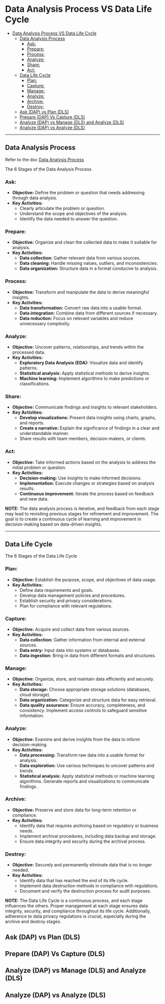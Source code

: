 # Data Analysis Process VS Data Life Cycle

- [Data Analysis Process VS Data Life Cycle](#data-analysis-process-vs-data-life-cycle)
  - [Data Analysis Process](#data-analysis-process)
    - [Ask:](#ask)
    - [Prepare:](#prepare)
    - [Process:](#process)
    - [Analyze:](#analyze)
    - [Share:](#share)
    - [Act:](#act)
  - [Data Life Cycle](#data-life-cycle)
    - [Plan:](#plan)
    - [Capture:](#capture)
    - [Manage:](#manage)
    - [Analyze:](#analyze-1)
    - [Archive:](#archive)
    - [Destroy:](#destroy)
  - [Ask (DAP) vs Plan (DLS)](#ask-dap-vs-plan-dls)
  - [Prepare (DAP) Vs Capture (DLS)](#prepare-dap-vs-capture-dls)
  - [Analyze (DAP) vs Manage (DLS) and Analyze (DLS)](#analyze-dap-vs-manage-dls-and-analyze-dls)
  - [Analyze (DAP) vs Analyze (DLS)](#analyze-dap-vs-analyze-dls)

<hr/>

## Data Analysis Process

Refer to the doc [Data Analysis Process](/1.%20Foundation%20-%20Data%20Everywhere/Week%201/4.%20Data%20Analytics%20Certificate%20Roadmap.md)

The 6 Stages of the Data Analysis Process
### Ask:
- <b>Objective:</b> Define the problem or question that needs addressing through data analysis.
- <b>Key Activities:</b>
  - Clearly articulate the problem or question.
  - Understand the scope and objectives of the analysis.
  - Identify the data needed to answer the question.

### Prepare:
- <b>Objective:</b> Organize and clean the collected data to make it suitable for analysis.
- <b>Key Activities:</b>
  - <b>Data collection:</b> Gather relevant data from various sources.
  - <b>Data cleaning:</b> Handle missing values, outliers, and inconsistencies.
  - <b>Data organization:</b> Structure data in a format conducive to analysis.

### Process:
- <b>Objective:</b> Transform and manipulate the data to derive meaningful insights.
- <b>Key Activities:</b>
  - <b>Data transformation:</b> Convert raw data into a usable format.
  - <b>Data integration:</b> Combine data from different sources if necessary.
  - <b>Data reduction:</b> Focus on relevant variables and reduce unnecessary complexity.

### Analyze:
- <b>Objective:</b> Uncover patterns, relationships, and trends within the processed data.
- <b>Key Activities:</b>
  - <b>Exploratory Data Analysis (EDA):</b> Visualize data and identify patterns.
  - <b>Statistical analysis:</b> Apply statistical methods to derive insights.
  - <b>Machine learning:</b> Implement algorithms to make predictions or classifications.

### Share:
- <b>Objective:</b> Communicate findings and insights to relevant stakeholders.
- <b>Key Activities:</b>
  - <b>Develop visualizations:</b> Present data insights using charts, graphs, and reports.
  - <b>Create a narrative:</b> Explain the significance of findings in a clear and understandable manner.
  - Share results with team members, decision-makers, or clients.

### Act:
- <b>Objective:</b> Take informed actions based on the analysis to address the initial problem or question.
- <b>Key Activities:</b>
  - <b>Decision-making:</b> Use insights to make informed decisions.
  - <b>Implementation:</b> Execute changes or strategies based on analysis results.
  - <b>Continuous improvement:</b> Iterate the process based on feedback and new data.

<b>NOTE:</b> The data analysis process is iterative, and feedback from each stage may lead to revisiting previous stages for refinement and improvement. The goal is to create a continuous cycle of learning and improvement in decision-making based on data-driven insights.

<hr/>

## Data Life Cycle

The 6 Stages of the Data Life Cycle

### Plan:
- <b>Objective:</b> Establish the purpose, scope, and objectives of data usage.
- <b>Key Activities:</b>
  - Define data requirements and goals.	
  - Develop data management policies and procedures.
  - Establish security and privacy considerations.
  - Plan for compliance with relevant regulations.

### Capture:
- <b>Objective:</b> Acquire and collect data from various sources.
- <b>Key Activities:</b>
  - <b>Data collection:</b> Gather information from internal and external sources.
  - <b>Data entry:</b> Input data into systems or databases.
  - <b>Data ingestion:</b> Bring in data from different formats and structures.

### Manage:
- <b>Objective:</b> Organize, store, and maintain data efficiently and securely.
- <b>Key Activities:</b>
	- <b>Data storage:</b> Choose appropriate storage solutions (databases, cloud storage).
	- <b>Data organization:</b> Categorize and structure data for easy retrieval.
	- <b>Data quality assurance:</b> Ensure accuracy, completeness, and consistency.
Implement access controls to safeguard sensitive information.

### Analyze:
- <b>Objective:</b> Examine and derive insights from the data to inform decision-making.
- <b>Key Activities:</b>
	- <b>Data processing:</b> Transform raw data into a usable format for analysis.
	- <b>Data exploration:</b> Use various techniques to uncover patterns and trends.
	- <b>Statistical analysis:</b> Apply statistical methods or machine learning algorithms.
Generate reports and visualizations to communicate findings.

### Archive:
- <b>Objective:</b> Preserve and store data for long-term retention or compliance.
- <b>Key Activities:</b>
  - Identify data that requires archiving based on regulatory or business needs.
  - Implement archival procedures, including data backup and storage.
  - Ensure data integrity and security during the archival process.

### Destroy:
- <b>Objective:</b> Securely and permanently eliminate data that is no longer needed.
- <b>Key Activities:</b>
  - Identify data that has reached the end of its life cycle.
  - Implement data destruction methods in compliance with regulations.
  - Document and verify the destruction process for audit purposes.

<b>NOTE:</b> The Data Life Cycle is a continuous process, and each stage influences the others. Proper management at each stage ensures data integrity, security, and compliance throughout its life cycle. Additionally, adherence to data privacy regulations is crucial, especially during the archive and destroy stages.

## Ask (DAP) vs Plan (DLS)



## Prepare (DAP) Vs Capture (DLS)

## Analyze (DAP) vs Manage (DLS) and Analyze (DLS)

## Analyze (DAP) vs Analyze (DLS)